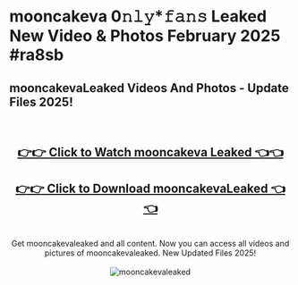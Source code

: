 # mooncakeva 0𝚗𝚕𝚢*𝚏𝚊𝚗𝚜 Leaked New Video & Photos February 2025 #ra8sb

<h2>mooncakevaLeaked Videos And Photos - Update Files 2025!</h2>
<br>
<div align="center">
<h2><a href="https://mediaupload.pro?title=mooncakeva&ref=11F" rel="nofollow">👉👉 Click to Watch mooncakeva Leaked 👈👈</a></h2>
<h2><a href="https://mediaupload.pro?title=mooncakeva&ref=11F" rel="nofollow">👉👉 Click to Download mooncakevaLeaked 👈👈</a></h2>
<br>
Get mooncakevaleaked and all content. Now you can access all videos and pictures of mooncakevaleaked. New Updated Files 2025!
<br>
<br>
<a href="https://mediaupload.pro?title=mooncakeva&ref=11F" rel="nofollow" data-target="animated-image.originalLink"><img src="https://i.ibb.co/Gkj2r4b/banner.png" alt="mooncakevaleaked" style="max-width: 100%; display: inline-block;" data-target="animated-image.originalImage"></a>
</div>
<br>

